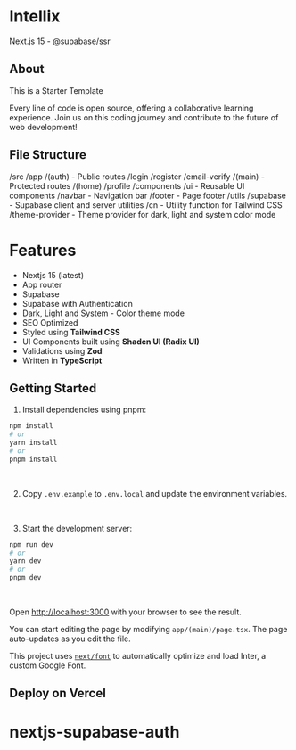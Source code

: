 # Intellix

Next.js 15 - @supabase/ssr

## About

This is a Starter Template

Every line of code is open source, offering a collaborative learning experience. Join us on this coding journey and contribute to the future of web development!

## File Structure
/src
  /app
    /(auth) - Public routes
      /login
      /register
      /email-verify
    /(main) - Protected routes
      /(home)
      /profile
  /components
    /ui - Reusable UI components
    /navbar - Navigation bar
    /footer - Page footer
  /utils
    /supabase - Supabase client and server utilities
    /cn - Utility function for Tailwind CSS
    /theme-provider - Theme provider for dark, light and system color mode
    

# Features

- Nextjs 15 (latest)
- App router
- Supabase
- Supabase with Authentication
- Dark, Light and System - Color theme mode
- SEO Optimized
- Styled using **Tailwind CSS**
- UI Components built using **Shadcn UI (Radix UI)**
- Validations using **Zod**
- Written in **TypeScript**

## Getting Started

1. Install dependencies using pnpm:

```bash
npm install
# or
yarn install
# or
pnpm install
```

<br />

2. Copy `.env.example` to `.env.local` and update the environment variables.

<br />

3. Start the development server:

```bash
npm run dev
# or
yarn dev
# or
pnpm dev
```

<br />

Open [http://localhost:3000](http://localhost:3000) with your browser to see the result.

You can start editing the page by modifying `app/(main)/page.tsx`. The page auto-updates as you edit the file.

This project uses [`next/font`](https://nextjs.org/docs/basic-features/font-optimization) to automatically optimize and load Inter, a custom Google Font.

## Deploy on Vercel


# nextjs-supabase-auth

